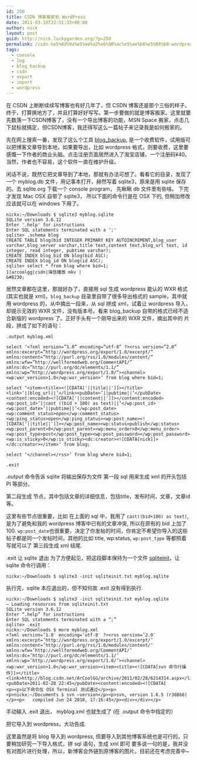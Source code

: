 ```yaml
---
id: 250
title: CSDN 博客搬家到 WordPress
date: 2011-03-16T22:51:33+00:00
author: nick
layout: post
guid: http://nick.luckygarden.org/?p=250
permalink: /csdn-%e5%8d%9a%e5%ae%a2%e6%90%ac%e5%ae%b6%e5%88%b0-wordpress/
tags:
  - console
  - log
  - blog_backup
  - csdn
  - export
  - import
  - wordpress
---
```


在 CSDN 上断断续续写博客也有好几年了，但 CSDN 博客还是那个三俗的样子。终于，打算换地方了，并且打算好好写写。第一步要做的就是博客搬家。这里就要先数落一下CSDN博客了，没有一个导出博客的功能，MSN Space 搬家，点击几下鼠标就搞定，但CSDN博客，我还得写这么一篇帖子来记录我是如何搬家的。

先在网上搜索一番，发现了这么个工具 <a href="http://www.pt42.cn/blog_backup_index.htm">blog_backup</a>, 是一个收费软件，试用版可以把博客文章导到本地，如果要导出，比如 wordpress 格式，则要收费，这里要感慨一下作者的商业头脑。点击注册页面居然进入了淘宝店铺，一个注册码¥40。当然，作者也不容易，这个软件一直在维护升级。

闲话不说，既然它把文章导到了本地，那就有办法可想了。看看它的目录，发现了一个 myblog.db 文件，用记事本打开，赫然写着 sqlite3，原来是用 sqlite 保存的。去 sqlite.org 下载一个 console program， 先瞅瞅 db 文件里有些啥。 下完才发现 Mac OSX 自带了 sqlite3， 所以下面的命令行是在 OSX 下的, 但稍加修改应该就可以在 windows 下用了。

	nickx:~/Downloads $ sqlite3 myblog.sqlite
	SQLite version 3.6.12
	Enter '.help' for instructions
	Enter SQL statements terminated with a ';'
	sqlite> .schema blog
	CREATE TABLE blog(bid INTEGER PRIMARY KEY AUTOINCREMENT,blog_user varchar,blog_server varchar,title text,content text,blog_url text, id integer, read integer, pubtime varchar);
	CREATE INDEX blog_bid ON blog(bid ASC);
	CREATE INDEX blog_id ON blog(id ASC);
	sqlite> select * from blog where bid=1;
	1|arcoolgg|csdn|海信播放 mkv |
	&#8230;
	
居然文章都在这里，那就好办了，直接用 sql 生成 wordpress 能认的 WXR 格式(其实也就是 xml)。`blog_backup` 目录里自带了很多导出格式的 sample，其中就用 wordpress 的，从中摘出一段来，从 sql 拼成 xml，试着让 wordpress 导入，却提示无效的 WXR 文件，没有版本号。看来 blog_backup 自带的格式已经不适合新版的 wordpress 了。正好手头有一个刚导出来的 WXR 文件，摘出其中的 片段，拼成了如下的语句：
	
	.output myblog.xml
	
	select ‘<?xml version=”1.0” encoding=”utf-8” ?><rss version=”2.0” xmlns:excerpt=”http://wordpress.org/export/1.0/excerpt/” xmlns:content=”http://purl.org/rss/1.0/modules/content/” xmlns:wfw=”http://wellformedweb.org/CommentAPI/” xmlns:dc=”http://purl.org/dc/elements/1.1/” xmlns:wp=”http://wordpress.org/export/1.0/”><channel><wp:wxr_version>1.0</wp:wxr_version>’ from blog where bid=1;
	
	select ‘<item><title><![CDATA['||title||']]></title><link>’||blog_url||’</link><pubDate>’||pubtime||’</pubDate><content:encoded><![CDATA['||content||']]></content:encoded><wp:post_id>’||cast ((bid + 100) as text)||’</wp:post_id><wp:post_date>’||pubtime||’</wp:post_date><wp:comment_status>open</wp:comment_status><wp:ping_status>open</wp:ping_status><wp:post_name><![CDATA['||title||']]></wp:post_name><wp:status>publish</wp:status><wp:post_parent>0</wp:post_parent><wp:menu_order>0</wp:menu_order><wp:post_type>post</wp:post_type><wp:post_password></wp:post_password><wp:is_sticky>0</wp:is_sticky><dc:creator><![CDATA[nick]]></dc:creator></item>’ from blog;
	
	select ‘</channel></rss>’ from blog where bid=1;
	
	.exit

.output 命令告诉 sqlite 将输出保存为文件
第一段 sql 用来生成 xml 的开头包括 PI 等部分。

第二段生成 节点，其中包括文章的详细信息，包括title，发布时间，文章，文章id 等。

这里有些节点很重要，比如 在上面的 sql 中，我用了 `cast((bid+100) as text)`, 是为了避免和我的 wordpress 博客中已有的文章冲突, 所以在原有的 bid 上加了 100. `wp:post_date`也很重要，决定了你发帖的时间，你肯定不希望你导入的这些帖子都是同一个发帖时间，其他的比如 title, wp:status, `wp:post_type` 等都照着写就可以了
第三段生成 xml 结尾.

.exit 让 sqlite 退出
为了方便起见，把这段脚本保持为一个文件
[sqliteinit]({{site.url}}/attachments/uploads/2011/03/sqliteinit.txt)，让 sqlite 命令行调用：

	nickx:~/Downloads $ sqlite3 -init sqliteinit.txt myblog.sqlite

执行完，sqlite 本应退出的，但不知何故 .exit 没有得到执行.

	nickx:~/Downloads $ sqlite3 -init sqliteinit.txt myblog.sqlite
	– Loading resources from sqliteinit.txt
	SQLite version 3.6.12
	Enter “.help” for instructions
	Enter SQL statements terminated with a “;”
	sqlite> .exit
	nickx:~/Downloads $ more myblog.xml
	<?xml version=’1.0′ encoding=’utf-8′ ?><rss version=’2.0′ xmlns:excerpt=’http://wordpress.org/export/1.0/excerpt/’ xmlns:content=’http://purl.org/rss/1.0/modules/content/’ xmlns:wfw=’http://wellformedweb.org/CommentAPI/’ xmlns:dc=’http://purl.org/dc/elements/1.1/’ xmlns:wp=’http://wordpress.org/export/1.0/’><channel><wp:wxr_version>1.0</wp:wxr_version><item><title><![CDATA[svn 命令行操作]]></title><link>http://blog.csdn.net/ArCoolGG/archive/2011/02/28/6214314.aspx</link><pubDate>2011-02-28 22:45</pubDate><content:encoded><![CDATA[
	<p><p>以下命令在 OSX Terminal 测试通过</p><p>
	<p>nickx:~/Documents $ svn –version</p><p>svn, version 1.6.5 (r38866)</p><p>   compiled Jun 24 2010, 17:16:45</p><div></div></p>

手动输入 .exit 退出， myblog.xml 也就生成了 (在 .output 命令中指定的）

把它导入到 wordpress，大功告成.

这里虽然是将 blog 导入到 wordpress, 但要导入到其他博客系统也是可行的，只要稍加研究一下导入格式，拼 sql 语句，生成 xml 即可
要多说一句的是，我并没有对图片进行处理，所以，新博客会外链到原博客的图片。目前还在考虑完善中~


